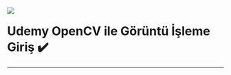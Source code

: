 <img align="left" src="https://static.chollometro.com/threads/thread_large/default/41458_1.jpg">

# Udemy OpenCV ile Görüntü İşleme Giriş :heavy_check_mark:

----
